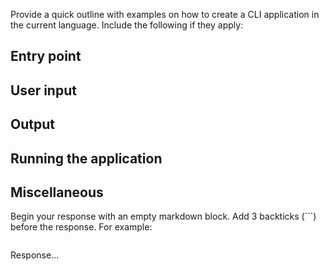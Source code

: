 Provide a quick outline with examples on how to create a CLI application in the current language. Include the following if they apply:

## Entry point

## User input

## Output

## Running the application

## Miscellaneous

Begin your response with an empty markdown block. Add 3 backticks (```) before the response. For example:

```markdown
```
Response...
````